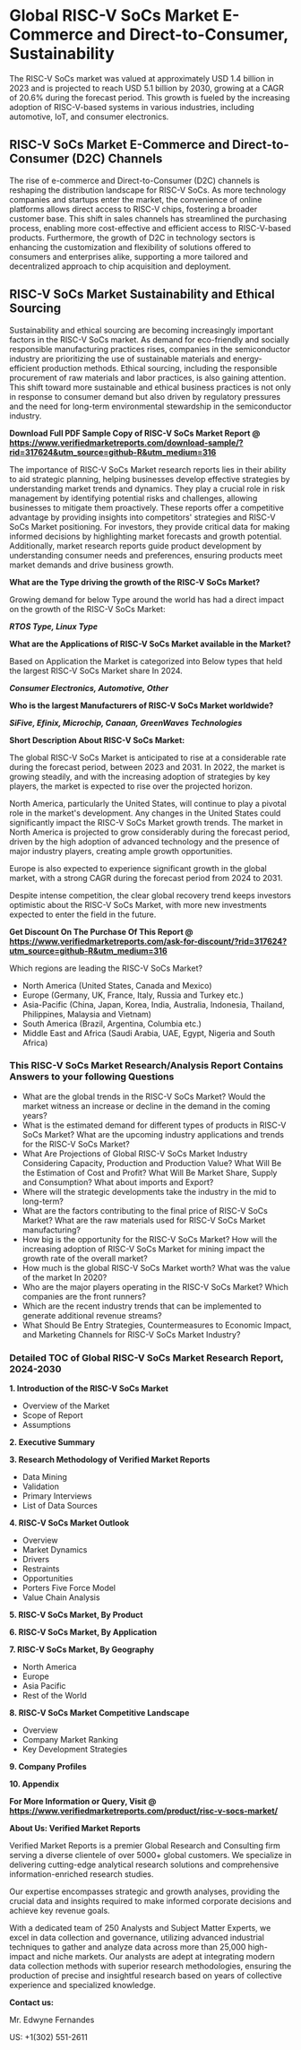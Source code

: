 <h1>Global RISC-V SoCs Market E-Commerce and Direct-to-Consumer, Sustainability</h1><p class=""><p>The RISC-V SoCs market was valued at approximately USD 1.4 billion in 2023 and is projected to reach USD 5.1 billion by 2030, growing at a CAGR of 20.6% during the forecast period. This growth is fueled by the increasing adoption of RISC-V-based systems in various industries, including automotive, IoT, and consumer electronics.</p><h2>RISC-V SoCs Market E-Commerce and Direct-to-Consumer (D2C) Channels</h2><p>The rise of e-commerce and Direct-to-Consumer (D2C) channels is reshaping the distribution landscape for RISC-V SoCs. As more technology companies and startups enter the market, the convenience of online platforms allows direct access to RISC-V chips, fostering a broader customer base. This shift in sales channels has streamlined the purchasing process, enabling more cost-effective and efficient access to RISC-V-based products. Furthermore, the growth of D2C in technology sectors is enhancing the customization and flexibility of solutions offered to consumers and enterprises alike, supporting a more tailored and decentralized approach to chip acquisition and deployment.</p><h2>RISC-V SoCs Market Sustainability and Ethical Sourcing</h2><p>Sustainability and ethical sourcing are becoming increasingly important factors in the RISC-V SoCs market. As demand for eco-friendly and socially responsible manufacturing practices rises, companies in the semiconductor industry are prioritizing the use of sustainable materials and energy-efficient production methods. Ethical sourcing, including the responsible procurement of raw materials and labor practices, is also gaining attention. This shift toward more sustainable and ethical business practices is not only in response to consumer demand but also driven by regulatory pressures and the need for long-term environmental stewardship in the semiconductor industry.</p></p><p class=""><strong>Download Full PDF Sample Copy of RISC-V SoCs Market Report @ <a href="https://www.verifiedmarketreports.com/download-sample/?rid=317624&utm_source=github-R&utm_medium=316" target="_blank">https://www.verifiedmarketreports.com/download-sample/?rid=317624&utm_source=github-R&utm_medium=316</a></strong></p><p>The importance of&nbsp;RISC-V SoCs Market research reports lies in their ability to aid strategic planning, helping businesses develop effective strategies by understanding market trends and dynamics. They play a crucial role in risk management by identifying potential risks and challenges, allowing businesses to mitigate them proactively. These reports offer a competitive advantage by providing insights into competitors' strategies and RISC-V SoCs Market positioning. For investors, they provide critical data for making informed decisions by highlighting market forecasts and growth potential. Additionally, market research reports guide product development by understanding consumer needs and preferences, ensuring products meet market demands and drive business growth.</p><p><strong>What are the&nbsp;Type driving the growth of the RISC-V SoCs Market?</strong></p><p id="" class="">Growing demand for below Type around the world has had a direct impact on the growth of the RISC-V SoCs Market:</p><p class=""><em><strong>RTOS Type, Linux Type</strong></em></p><p class=""><strong>What are the&nbsp;Applications&nbsp;of RISC-V SoCs Market available in the Market?</strong></p><p id="" class="">Based on Application the Market is categorized into Below types that held the largest RISC-V SoCs Market share In 2024.</p><p class=""><em><strong>Consumer Electronics, Automotive, Other</strong></em></p><p class=""><strong>Who is the largest Manufacturers of RISC-V SoCs Market worldwide?</strong></p><p><em><strong>SiFive, Efinix, Microchip, Canaan, GreenWaves Technologies</strong></em></p><p id="" class=""><strong>Short Description About RISC-V SoCs Market:</strong></p><p>The global RISC-V SoCs Market is anticipated to rise at a considerable rate during the forecast period, between 2023 and 2031. In 2022, the market is growing steadily, and with the increasing adoption of strategies by key players, the market is expected to rise over the projected horizon.</p><p>North America, particularly the United States, will continue to play a pivotal role in the market's development. Any changes in the United States could significantly impact the RISC-V SoCs Market growth trends. The market in North America is projected to grow considerably during the forecast period, driven by the high adoption of advanced technology and the presence of major industry players, creating ample growth opportunities.</p><p>Europe is also expected to experience significant growth in the global market, with a strong CAGR during the forecast period from 2024 to 2031.</p><p>Despite intense competition, the clear global recovery trend keeps investors optimistic about the RISC-V SoCs Market, with more new investments expected to enter the field in the future.</p><p id="" class=""><strong>Get Discount On The Purchase Of This Report @ <a href="https://www.verifiedmarketreports.com/ask-for-discount/?rid=317624?utm_source=github-R&utm_medium=316" target="_blank">https://www.verifiedmarketreports.com/ask-for-discount/?rid=317624?utm_source=github-R&utm_medium=316</a></strong></p><p class="">Which regions are leading the RISC-V SoCs Market?</p><ul><li>North America (United States, Canada and Mexico)</li><li>Europe (Germany, UK, France, Italy, Russia and Turkey etc.)</li><li>Asia-Pacific (China, Japan, Korea, India, Australia, Indonesia, Thailand, Philippines, Malaysia and Vietnam)</li><li>South America (Brazil, Argentina, Columbia etc.)</li><li>Middle East and Africa (Saudi Arabia, UAE, Egypt, Nigeria and South Africa)</li></ul><h3 id="" class="">This RISC-V SoCs Market Research/Analysis Report Contains Answers to your following Questions</h3><ul><li>What are the global trends in the RISC-V SoCs Market? Would the market witness an increase or decline in the demand in the coming years?</li><li>What is the estimated demand for different types of products in RISC-V SoCs Market? What are the upcoming industry applications and trends for the RISC-V SoCs Market?</li><li>What Are Projections of Global RISC-V SoCs Market Industry Considering Capacity, Production and Production Value? What Will Be the Estimation of Cost and Profit? What Will Be Market Share, Supply and Consumption? What about imports and Export?</li><li>Where will the strategic developments take the industry in the mid to long-term?</li><li>What are the factors contributing to the final price of RISC-V SoCs Market? What are the raw materials used for RISC-V SoCs Market manufacturing?</li><li>How big is the opportunity for the RISC-V SoCs Market? How will the increasing adoption of RISC-V SoCs Market for mining impact the growth rate of the overall market?</li><li>How much is the global RISC-V SoCs Market worth? What was the value of the market In 2020?</li><li>Who are the major players operating in the RISC-V SoCs Market? Which companies are the front runners?</li><li>Which are the recent industry trends that can be implemented to generate additional revenue streams?</li><li>What Should Be Entry Strategies, Countermeasures to Economic Impact, and Marketing Channels for RISC-V SoCs Market Industry?</li></ul><h3 id="" class="">Detailed TOC of Global RISC-V SoCs Market Research Report, 2024-2030</h3><p id="" class=""><strong>1. Introduction of the RISC-V SoCs Market</strong></p><ul><li>Overview of the Market</li><li>Scope of Report</li><li>Assumptions</li></ul><p id="" class=""><strong>2. Executive Summary</strong></p><p id="" class=""><strong>3. Research Methodology of Verified Market Reports</strong></p><ul><li>Data Mining</li><li>Validation</li><li>Primary Interviews</li><li>List of Data Sources</li></ul><p id="" class=""><strong>4. RISC-V SoCs Market Outlook</strong></p><ul><li>Overview</li><li>Market Dynamics</li><li>Drivers</li><li>Restraints</li><li>Opportunities</li><li>Porters Five Force Model</li><li>Value Chain Analysis</li></ul><p id="" class=""><strong>5. RISC-V SoCs Market, By Product</strong></p><p id="" class=""><strong>6. RISC-V SoCs Market, By Application</strong></p><p id="" class=""><strong>7. RISC-V SoCs Market, By Geography</strong></p><ul><li>North America</li><li>Europe</li><li>Asia Pacific</li><li>Rest of the World</li></ul><p id="" class=""><strong>8. RISC-V SoCs Market Competitive Landscape</strong></p><ul><li>Overview</li><li>Company Market Ranking</li><li>Key Development Strategies</li></ul><p id="" class=""><strong>9. Company Profiles</strong></p><p id="" class=""><strong>10. Appendix</strong></p><p id="" class=""><strong>For More Information or Query, Visit @ <a href="https://www.verifiedmarketreports.com/product/risc-v-socs-market/" target="_blank">https://www.verifiedmarketreports.com/product/risc-v-socs-market/</a></strong></p><p id="" class=""><strong>About Us: Verified Market Reports</strong></p><p id="" class="">Verified Market Reports is a premier Global Research and Consulting firm serving a diverse clientele of over 5000+ global customers. We specialize in delivering cutting-edge analytical research solutions and comprehensive information-enriched research studies.</p><p id="" class="">Our expertise encompasses strategic and growth analyses, providing the crucial data and insights required to make informed corporate decisions and achieve key revenue goals.</p><p id="" class="">With a dedicated team of 250 Analysts and Subject Matter Experts, we excel in data collection and governance, utilizing advanced industrial techniques to gather and analyze data across more than 25,000 high-impact and niche markets. Our analysts are adept at integrating modern data collection methods with superior research methodologies, ensuring the production of precise and insightful research based on years of collective experience and specialized knowledge.</p><p id="" class=""><strong>Contact us:</strong></p><p id="" class="">Mr. Edwyne Fernandes</p><p id="" class="">US: +1(302) 551-2611</p>